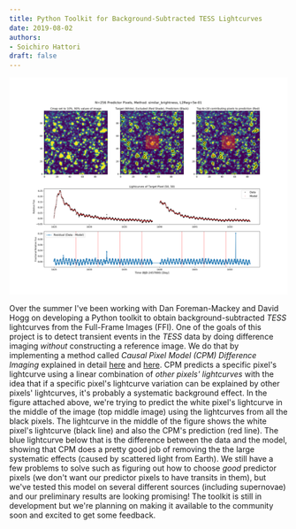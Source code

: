 ```yaml
---
title: Python Toolkit for Background-Subtracted TESS Lightcurves
date: 2019-08-02
authors:
- Soichiro Hattori
draft: false
---
```


![img](/fig/2019-08-02.png)

Over the summer I've been working with Dan Foreman-Mackey and David Hogg on developing a Python toolkit to obtain background-subtracted *TESS* lightcurves from the Full-Frame Images (FFI). One of the goals of this project is to detect transient events in the *TESS* data by doing difference imaging *without* constructing a reference image. We do that by implementing a method called *Causal Pixel Model (CPM) Difference Imaging* explained in detail [here](https://arxiv.org/abs/1508.01853) and [here](https://arxiv.org/abs/1710.02428). CPM predicts a specific pixel's lightcurve using a linear combination of *other pixels' lightcurves* with the idea that if a specific pixel's lightcurve variation can be explained by other pixels' lightcurves, it's probably a systematic background effect. In the figure attached above, we're trying to predict the white pixel's lightcurve in the middle of the image (top middle image) using the lightcurves from all the black pixels. The lightcurve in the middle of the figure shows the white pixel's lightcurve (black line) and also the CPM's prediction (red line). The blue lightcurve below that is the difference between the data and the model, showing that CPM does a pretty good job of removing the the large systematic effects (caused by scattered light from Earth). We still have a few problems to solve such as figuring out how to choose *good* predictor pixels (we don't want our predictor pixels to have transits in them), but we've tested this model on several different sources (including supernovae) and our preliminary results are looking promising! The toolkit is still in development but we're planning on making it available to the community soon and excited to get some feedback. 